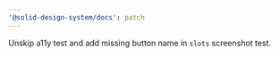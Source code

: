 ```yaml
---
'@solid-design-system/docs': patch
---
```


Unskip a11y test and add missing button name in `slots` screenshot test.

